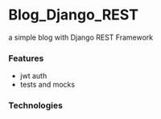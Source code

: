 # Blog_Django_REST
a simple blog with Django REST Framework

### Features
- jwt auth
- tests and mocks

### Technologies

